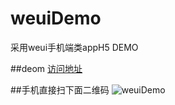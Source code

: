 # weuiDemo
采用weui手机端类appH5 DEMO

 ##deom
 [访问地址](http://www.mipaifu328.com/weuiDemo/kindergarten/)
 
 ##手机直接扫下面二维码
 ![weuiDemo](https://github.com/mipaifu328/weuiDemo/blob/master/kindergarten/images/demo_home.png)
